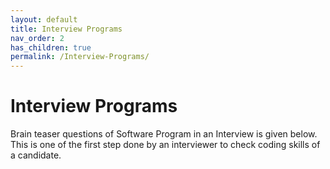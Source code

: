 ```yaml
---
layout: default
title: Interview Programs
nav_order: 2
has_children: true
permalink: /Interview-Programs/
---
```


# Interview Programs

Brain teaser questions of Software Program in an Interview is given below.
This is one of the first step done by an interviewer to check coding skills
of a candidate.
